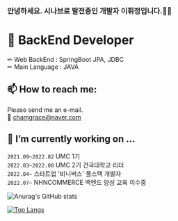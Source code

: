 ### 안녕하세요. 시나브로 발전중인 개발자 이휘정입니다.🐣🐥

# 🌱 BackEnd Developer    
  ✏ Web BackEnd : SpringBoot JPA, JDBC   
  ✏ Main Language : JAVA

 ## 📫 How to reach me: 
 Please send  me an e-mail.    
  📩 chamgrace@naver.com      

##  🔭 I’m currently working on ...
```2021.09~2022.02``` UMC 1기   
```2022.03~2022.08``` UMC 2기 건국대학교 리더    
```2022.04~``` 스타트업 '비니버스' 풀스택 개발자             
```2022.07~``` NHNCOMMERCE 백엔드 양성 교육 이수중


 
![Anurag's GitHub stats](https://github-readme-stats.vercel.app/api?username=hwihwi99&show_icons=true&theme=dracula)

[![Top Langs](https://github-readme-stats.vercel.app/api/top-langs/?username=hwihwi99&layout=compact&theme=dracula)](https://github.com/anuraghazra/github-readme-stats)

<!--
**hwihwi99/hwihwi99** is a ✨ _special_ ✨ repository because its `README.md` (this file) appears on your GitHub profile.

Here are some ideas to get you started:

- 🔭 I’m currently working on ...
- 🌱 I’m currently learning ...
- 👯 I’m looking to collaborate on ...
- 🤔 I’m looking for help with ...
- 💬 Ask me about ...
- 📫 How to reach me:fswgjk ...
- 😄 Pronouns: ...
- ⚡ Fun fact: ...
-->
